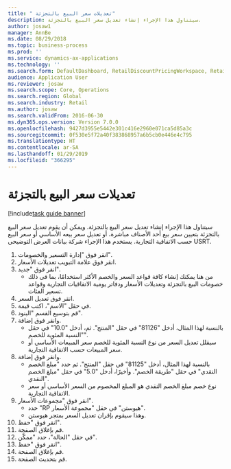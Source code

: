 ```yaml
---
title: " تعديلات سعر البيع بالتجزئة"
description: سيتناول هذا الإجراء إنشاء تعديل سعر البيع بالتجزئة.
author: josaw1
manager: AnnBe
ms.date: 08/29/2018
ms.topic: business-process
ms.prod: ''
ms.service: dynamics-ax-applications
ms.technology: ''
ms.search.form: DefaultDashboard, RetailDiscountPricingWorkspace, RetailPeriodicDiscount, RetailDiscountPriceGroup
audience: Application User
ms.reviewer: josaw
ms.search.scope: Core, Operations
ms.search.region: Global
ms.search.industry: Retail
ms.author: josaw
ms.search.validFrom: 2016-06-30
ms.dyn365.ops.version: Version 7.0.0
ms.openlocfilehash: 9427d3955e5442e301c416e2960e071ca5d85a3c
ms.sourcegitcommit: 0f530e5f72a40f383868957a6b5cb0e446e4c795
ms.translationtype: HT
ms.contentlocale: ar-SA
ms.lasthandoff: 01/29/2019
ms.locfileid: "366295"
---
```

# <a name="retail-price-adjustments"></a> تعديلات سعر البيع بالتجزئة

[!include[task guide banner](../includes/task-guide-banner.md)]

سيتناول هذا الإجراء إنشاء تعديل سعر البيع بالتجزئة. ويمكن أن يقوم تعديل سعر البيع بالتجزئة بتعيين سعر بيع أحد الأصناف مباشرة، أو تعديل سعر بيعه الأساسي أو سعر البيع حسب الاتفاقية التجارية. يستخدم هذا الإجراء شركة بيانات العرض التوضيحي USRT.

1. انقر فوق "إدارة التسعير والخصومات".
2. انقر فوق علامة التبويب تعديلات الأسعار.
3. انقر فوق "جديد".
    * من هنا يمكنك إنشاء كافة قواعد السعر والخصم الأكثر استخدامًا، بما في ذلك خصومات البيع بالتجزئة وتعديلات الأسعار ودفاتر يومية الاتفاقيات التجارية وقواعد تسعير الفئات.  
4. انقر فوق تعديل السعر.
5. في حقل "الاسم"، اكتب قيمة.
6. قم بتوسيع القسم "البنود".
7. وانقر فوق إضافة.
    * بالنسبة لهذا المثال، أدخل "81126" في حقل "المنتج".    ثم، أدخل "10.0" في حقل "‏‫النسبة المئوية‬ للخصم‬".  
    * سيقلل تعديل السعر من نوع ‏‫النسبة المئوية للخصم سعر المبيعات الأساسي أو سعر المبيعات حسب الاتفاقية التجارية‬.  
8. وانقر فوق إضافة.
    * بالنسبة لهذا المثال، أدخل "81125" في حقل "المنتج".    ثم حدد "مبلغ الخصم النقدي" في حقل "طريقة الخصم".    وأخيرًا، أدخل "5.0" في حقل "‏‫مبلغ الخصم النقدي‬".  
    * نوع خصم مبلغ الخصم النقدي هو المبلغ المخصوم من السعر الأساسي أو سعر الاتفاقية التجارية.  
9. انقر فوق "مجموعات الأسعار".
    * حدد "RP هيوستن" في حقل "مجموعة الأسعار".  
    * وهذا سيقوم بإقران تعديل السعر بمتجر هيوستن.  
10. انقر فوق "حفظ".
11. قم بإغلاق الصفحة.
12. في حقل "الحالة"، حدد "ممكَّن".
13. انقر فوق "حفظ".
14. قم بإغلاق الصفحة.
15. قم بتحديث الصفحة.

